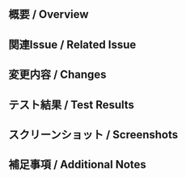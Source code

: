 ## 概要 / Overview
<!-- 変更の目的や関連するIssueについて -->

## 関連Issue / Related Issue
<!-- "close #9" のように書くと、マージ時に自動でIssueがクローズされます -->

## 変更内容 / Changes
<!-- 主な変更点を箇条書きで -->

## テスト結果 / Test Results
<!-- テスト結果や動作確認結果を記載 -->

## スクリーンショット / Screenshots
<!-- UIの変更を含む場合は、before/afterのスクリーンショットを添付 -->

## 補足事項 / Additional Notes
<!-- レビュアーに伝えたい注意点や補足説明 --> 